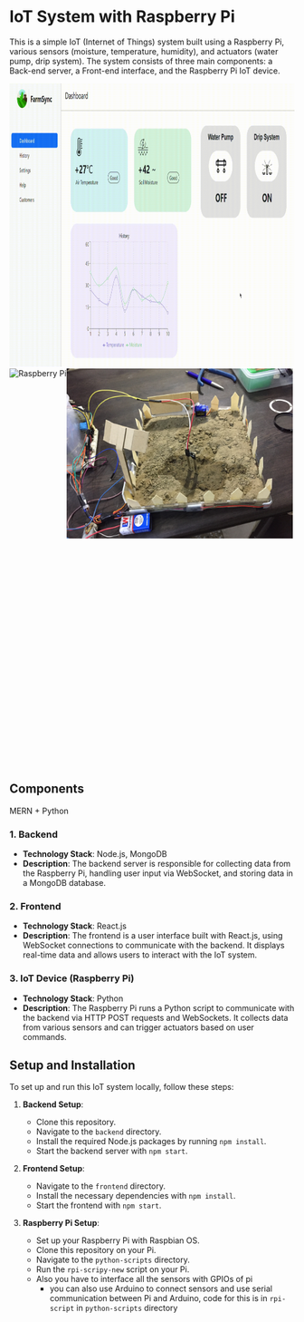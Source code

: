 # IoT System with Raspberry Pi

This is a simple IoT (Internet of Things) system built using a Raspberry Pi, various sensors (moisture, temperature, humidity), and actuators (water pump, drip system). The system consists of three main components: a Back-end server, a Front-end interface, and the Raspberry Pi IoT device.

<img src="/images/dashboard.gif" alt="Raspberry Pi" height="500">
<div style="display: flex; flex-direction: row;">
  <img src="/images/pi.gif" alt="Raspberry Pi" height="700" style="align-self: flex-start;">
  <img src="/images/farm.JPEG" alt="Raspberry Pi" width="400" style="align-self: flex-start;">
</div>




## Components

MERN + Python

### 1. Backend

- **Technology Stack**: Node.js, MongoDB
- **Description**: The backend server is responsible for collecting data from the Raspberry Pi, handling user input via WebSocket, and storing data in a MongoDB database.

### 2. Frontend

- **Technology Stack**: React.js
- **Description**: The frontend is a user interface built with React.js, using WebSocket connections to communicate with the backend. It displays real-time data and allows users to interact with the IoT system.

### 3. IoT Device (Raspberry Pi)

- **Technology Stack**: Python
- **Description**: The Raspberry Pi runs a Python script to communicate with the backend via HTTP POST requests and WebSockets. It collects data from various sensors and can trigger actuators based on user commands.

## Setup and Installation

To set up and run this IoT system locally, follow these steps:

1. **Backend Setup**: 
   - Clone this repository.
   - Navigate to the `backend` directory.
   - Install the required Node.js packages by running `npm install`.
   - Start the backend server with `npm start`.

2. **Frontend Setup**:
   - Navigate to the `frontend` directory.
   - Install the necessary dependencies with `npm install`.
   - Start the frontend with `npm start`.

3. **Raspberry Pi Setup**:
   - Set up your Raspberry Pi with Raspbian OS.
   - Clone this repository on your Pi.
   - Navigate to the `python-scripts` directory.
   - Run the `rpi-scripy-new` script on your Pi.
   - Also you have to interface all the sensors with GPIOs of pi
	   - you can also use 	Arduino to connect sensors and use serial communication between Pi and Arduino, code for this is in `rpi-script` in `python-scripts` directory



